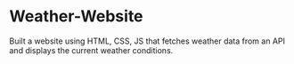 # Weather-Website
Built a website using HTML, CSS, JS that fetches weather data from an API and displays the current weather conditions.
